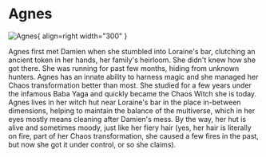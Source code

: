 # Agnes

![Agnes](../assets/images/Agnes.png){ align=right width="300" }

Agnes first met Damien when she stumbled into Loraine's bar, clutching an ancient token in her hands, her family's heirloom. She didn't knew how she got there. She was running for past few months, hiding from unknown hunters. Agnes has an innate ability to harness magic and she managed her Chaos transformation better than most. She studied for a few years under the infamous Baba Yaga and quickly became the Chaos Witch she is today. Agnes lives in her witch hut near Loraine's bar in the place in-between dimensions, helping to maintain the balance of the multiverse, which in her eyes mostly means cleaning after Damien's mess. By the way, her hut is alive and sometimes moody, just like her fiery hair (yes, her hair is literally on fire, part of her Chaos transformation, she caused a few fires in the past, but now she got it under control, or so she claims).
